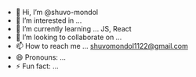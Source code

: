 - 👋 Hi, I’m @shuvo-mondol
- 👀 I’m interested in ...
- 🌱 I’m currently learning ...  JS, React
- 💞️ I’m looking to collaborate on ...
- 📫 How to reach me ... shuvomondol1122@gmail.com
- 😄 Pronouns: ...
- ⚡ Fun fact: ...

<!---
shuvo-mondol/shuvo-mondol is a ✨ special ✨ repository because its `README.md` (this file) appears on your GitHub profile.
You can click the Preview link to take a look at your changes.
--->
